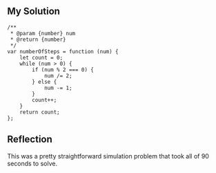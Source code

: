 ## My Solution

```
/**
 * @param {number} num
 * @return {number}
 */
var numberOfSteps = function (num) {
    let count = 0;
    while (num > 0) {
        if (num % 2 === 0) {
            num /= 2;
        } else {
            num -= 1;
        }
        count++;
    }
    return count;
};
```

## Reflection

This was a pretty straightforward simulation problem that took all of 90 seconds to solve.
